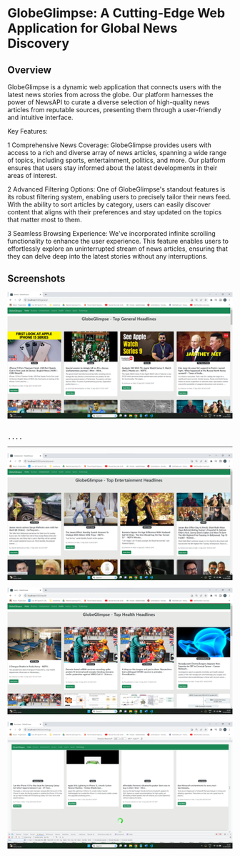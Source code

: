 # GlobeGlimpse: A Cutting-Edge Web Application for Global News Discovery

## Overview

GlobeGlimpse is a dynamic web application that connects users with the latest news stories from across the globe. Our platform harnesses the power of NewsAPI to curate a diverse selection of high-quality news articles from reputable sources, presenting them through a user-friendly and intuitive interface.

Key Features:

1 Comprehensive News Coverage: GlobeGlimpse provides users with access to a rich and diverse array of news articles, spanning a wide range of topics, including sports, entertainment, politics, and more. Our platform ensures that users stay informed about the latest developments in their areas of interest.

2 Advanced Filtering Options: One of GlobeGlimpse's standout features is its robust filtering system, enabling users to precisely tailor their news feed. With the ability to sort articles by category, users can easily discover content that aligns with their preferences and stay updated on the topics that matter most to them.

3 Seamless Browsing Experience: We've incorporated infinite scrolling functionality to enhance the user experience. This feature enables users to effortlessly explore an uninterrupted stream of news articles, ensuring that they can delve deep into the latest stories without any interruptions.

## Screenshots

![Alt text](https://github.com/jetfire77/GlobeGlimpse/blob/main/screenshot/sn1.png)

<pre>

....
</pre>
*** 

![Alt text](https://github.com/jetfire77/GlobeGlimpse/blob/main/screenshot/sn2.png)

![Alt text](https://github.com/jetfire77/GlobeGlimpse/blob/main/screenshot/sn3.png)

![Alt text](https://github.com/jetfire77/GlobeGlimpse/blob/main/screenshot/sn4.png)

<!-- # Getting Started with Create React App

This project was bootstrapped with [Create React App](https://github.com/facebook/create-react-app).

## Available Scripts

In the project directory, you can run:

### `npm start`

Runs the app in the development mode.\
Open [http://localhost:3000](http://localhost:3000) to view it in your browser.

The page will reload when you make changes.\
You may also see any lint errors in the console.

### `npm test`

Launches the test runner in the interactive watch mode.\
See the section about [running tests](https://facebook.github.io/create-react-app/docs/running-tests) for more information.

### `npm run build`

Builds the app for production to the `build` folder.\
It correctly bundles React in production mode and optimizes the build for the best performance.

The build is minified and the filenames include the hashes.\
Your app is ready to be deployed!

See the section about [deployment](https://facebook.github.io/create-react-app/docs/deployment) for more information.

### `npm run eject`

**Note: this is a one-way operation. Once you `eject`, you can't go back!**

If you aren't satisfied with the build tool and configuration choices, you can `eject` at any time. This command will remove the single build dependency from your project.

Instead, it will copy all the configuration files and the transitive dependencies (webpack, Babel, ESLint, etc) right into your project so you have full control over them. All of the commands except `eject` will still work, but they will point to the copied scripts so you can tweak them. At this point you're on your own.

You don't have to ever use `eject`. The curated feature set is suitable for small and middle deployments, and you shouldn't feel obligated to use this feature. However we understand that this tool wouldn't be useful if you couldn't customize it when you are ready for it.

## Learn More

You can learn more in the [Create React App documentation](https://facebook.github.io/create-react-app/docs/getting-started).

To learn React, check out the [React documentation](https://reactjs.org/).

### Code Splitting

This section has moved here: [https://facebook.github.io/create-react-app/docs/code-splitting](https://facebook.github.io/create-react-app/docs/code-splitting)

### Analyzing the Bundle Size

This section has moved here: [https://facebook.github.io/create-react-app/docs/analyzing-the-bundle-size](https://facebook.github.io/create-react-app/docs/analyzing-the-bundle-size)

### Making a Progressive Web App

This section has moved here: [https://facebook.github.io/create-react-app/docs/making-a-progressive-web-app](https://facebook.github.io/create-react-app/docs/making-a-progressive-web-app)

### Advanced Configuration

This section has moved here: [https://facebook.github.io/create-react-app/docs/advanced-configuration](https://facebook.github.io/create-react-app/docs/advanced-configuration)

### Deployment

This section has moved here: [https://facebook.github.io/create-react-app/docs/deployment](https://facebook.github.io/create-react-app/docs/deployment)

### `npm run build` fails to minify

This section has moved here: [https://facebook.github.io/create-react-app/docs/troubleshooting#npm-run-build-fails-to-minify](https://facebook.github.io/create-react-app/docs/troubleshooting#npm-run-build-fails-to-minify) -->
